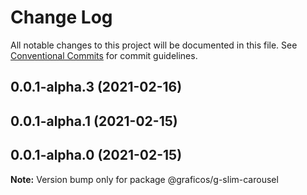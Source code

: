 # Change Log

All notable changes to this project will be documented in this file.
See [Conventional Commits](https://conventionalcommits.org) for commit guidelines.

## 0.0.1-alpha.3 (2021-02-16)



## 0.0.1-alpha.1 (2021-02-15)



## 0.0.1-alpha.0 (2021-02-15)

**Note:** Version bump only for package @graficos/g-slim-carousel
